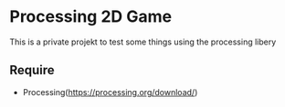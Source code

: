 # Processing 2D Game
This is a private projekt to test some things using the processing libery

## Require
* Processing(https://processing.org/download/)
